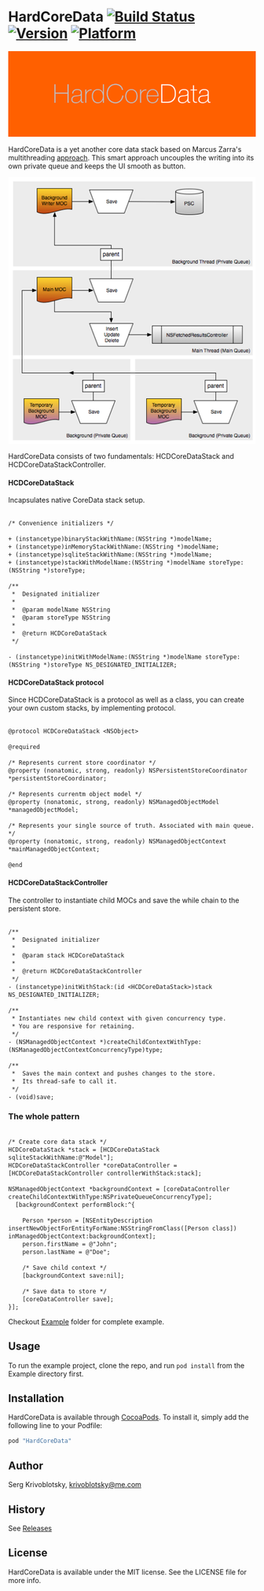 # HardCoreData [![Build Status](https://travis-ci.org/Krivoblotsky/HardCoreData.svg?branch=master)](https://travis-ci.org/Krivoblotsky/HardCoreData) [![Version](https://img.shields.io/badge/version-0.1.1-cacaca.svg)](https://github.com/Krivoblotsky/HardCoreData) [![Platform](https://img.shields.io/badge/platform-ios|osx-blue.svg)](https://github.com/Krivoblotsky/HardCoreData)

![teaser](/screenshots/teaser_v2.png)

HardCoreData is a yet another core data stack based on Marcus Zarra's multithreading [approach](http://www.cocoanetics.com/2012/07/multi-context-coredata/). This smart approach uncouples the writing into its own private queue and keeps the UI smooth as button.

![teaser](/screenshots/stack_dia.png)

HardCoreData consists of two fundamentals: HCDCoreDataStack and HCDCoreDataStackController.

#### HCDCoreDataStack

Incapsulates native CoreData stack setup.

```objc

/* Convenience initializers */

+ (instancetype)binaryStackWithName:(NSString *)modelName;
+ (instancetype)inMemoryStackWithName:(NSString *)modelName;
+ (instancetype)sqliteStackWithName:(NSString *)modelName;
+ (instancetype)stackWithModelName:(NSString *)modelName storeType:(NSString *)storeType;

/**
 *  Designated initializer
 *
 *  @param modelName NSString
 *  @param storeType NSString
 *
 *  @return HCDCoreDataStack
 */

- (instancetype)initWithModelName:(NSString *)modelName storeType:(NSString *)storeType NS_DESIGNATED_INITIALIZER;
```

#### HCDCoreDataStack protocol

Since HCDCoreDataStack is a protocol as well as a class, you can create your own custom stacks, by implementing <HCDCoreDataStack> protocol.

```objc

@protocol HCDCoreDataStack <NSObject>

@required

/* Represents current store coordinator */
@property (nonatomic, strong, readonly) NSPersistentStoreCoordinator *persistentStoreCoordinator;

/* Represents currentm object model */
@property (nonatomic, strong, readonly) NSManagedObjectModel *managedObjectModel;

/* Represents your single source of truth. Associated with main queue. */
@property (nonatomic, strong, readonly) NSManagedObjectContext *mainManagedObjectContext;

@end

```

#### HCDCoreDataStackController

The controller to instantiate child MOCs and save the while chain to the persistent store.

```objc

/**
 *  Designated initializer
 *
 *  @param stack HCDCoreDataStack
 *
 *  @return HCDCoreDataStackController
 */
- (instancetype)initWithStack:(id <HCDCoreDataStack>)stack NS_DESIGNATED_INITIALIZER;

/**
 * Instantiates new child context with given concurrency type.
 * You are responsive for retaining.
 */
- (NSManagedObjectContext *)createChildContextWithType:(NSManagedObjectContextConcurrencyType)type;

/**
 *  Saves the main context and pushes changes to the store.
 *  Its thread-safe to call it.
 */
- (void)save;

```


### The whole pattern

```objc

/* Create core data stack */
HCDCoreDataStack *stack = [HCDCoreDataStack sqliteStackWithName:@"Model"];
HCDCoreDataStackController *coreDataController = [HCDCoreDataStackController controllerWithStack:stack];

NSManagedObjectContext *backgroundContext = [coreDataController createChildContextWithType:NSPrivateQueueConcurrencyType];
  [backgroundContext performBlock:^{
   
    Person *person = [NSEntityDescription insertNewObjectForEntityForName:NSStringFromClass([Person class]) inManagedObjectContext:backgroundContext];
    person.firstName = @"John";
    person.lastName = @"Doe";
    
    /* Save child context */
    [backgroundContext save:nil];
    
    /* Save data to store */
    [coreDataController save];
}];

```

Checkout [Example](https://github.com/Krivoblotsky/HardCoreData/tree/master/Example) folder for complete example.

## Usage

To run the example project, clone the repo, and run `pod install` from the Example directory first.

## Installation

HardCoreData is available through [CocoaPods](http://cocoapods.org). To install
it, simply add the following line to your Podfile:

```ruby
pod "HardCoreData"
```

## Author

Serg Krivoblotsky, krivoblotsky@me.com

## History

See [Releases](https://github.com/Krivoblotsky/HardCoreData/releases)

## License

HardCoreData is available under the MIT license. See the LICENSE file for more info.

